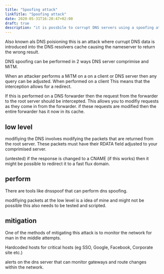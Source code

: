 ```yaml
---
title: "Spoofing attack"
linkTitle: "Spoofing attack"
date: 2020-05-31T16:20:47+02:00
draft: true
description: "it is possbile to corrupt DNS servers using a spoofing attack." 
---
```

Also known als DNS poisioning this is an attack where currupt DNS data is introduced into the DNS resolvers cache causing the nameserver to return the wrong result.

DNS spoofing can be performed in 2 ways DNS server comprimise and MiTM.

When an attacker performs a MiTM on a on a client or DNS server then any query can be adjusted. When performed on a client This means that the interception allows for a redirect.

If this is performed on a DNS forwarder then the request from the forwarder to the root server should be intercepted. This allows you to modifiy requests as they come in from the forwarder. if these requests are modified then the entire forwarder has it now in its cache.

## low level

modifiying the DNS involves modifying the packets that are returned from the root server. These packets must have  their RDATA field adjusted to your comprimised server.

(untested)
if the response is changed to a CNAME (if this works) then it might be possible to redirect it to a fast flux domain.

## perform

There are tools like  dnsspoof that can perform dns spoofing. 

modifiying packets at the low level is a idea of mine and might not be possible this also needs to be tested and scripted.


## mitigation

One of the methods of mitigating this attack is to monitor the network for man in the middle attempts.

Hardcoded hosts for critical hosts (eg SSO, Google, Facebook, Corporate site etc.)

alerts on the dns server that can monitor gateways and route changes within the network.

